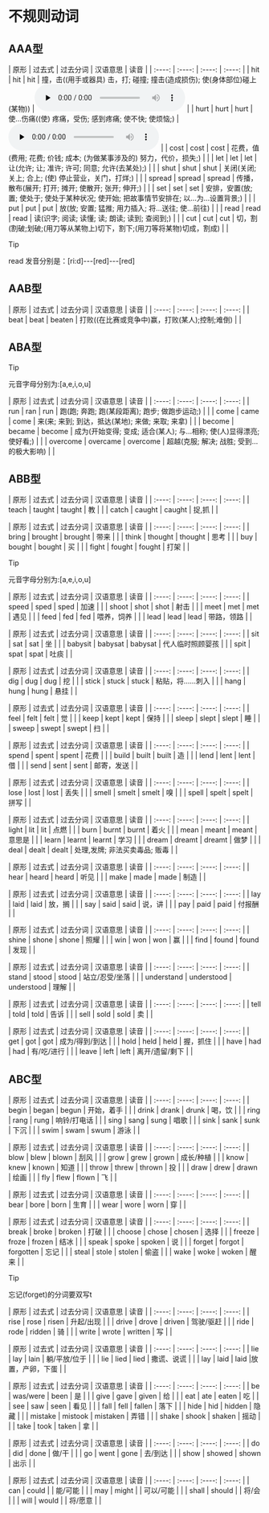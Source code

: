 # 不规则动词

## AAA型
<!--sec data-title="2H花钱让3S放下读书去切割" data-id="section0" data-show=true ces-->
|  原形  | 过去式  | 过去分词  | 汉语意思  | 读音  |
| :----: | :----: | :----: | :----: |
| hit  | hit | hit | 撞，击((用手或器具) 击，打; 碰撞; 撞击(造成损伤); 使(身体部位)碰上(某物)) |<audio id="audio" controls="controls" preload="none"><source src="audio/appendixes-audio-2/2.4_5_elem_murph.mp3"></audio> |
| hurt  | hurt | hurt | 使…伤痛((使) 疼痛，受伤; 感到疼痛; 使不快; 使烦恼;) |<audio id="audio" controls="controls" preload="none"><source src="audio/appendixes-audio-2/2.4_7_elem_murph.mp3"></audio> |
| cost  | cost | cost | 花费，值(费用; 花费; 价钱; 成本; (为做某事涉及的) 努力，代价，损失;) | |
| let  | let | let | 让(允许; 让; 准许; 许可; 同意; 允许(去某处);) | |
| shut  | shut | shut | 关闭(关闭; 关上; 合上; (使) 停止营业，关门，打烊;) | |
| spread  | spread | spread | 传播，散布(展开; 打开; 摊开; 使散开; 张开; 伸开;) | |
| set  | set | set | 安排，安置(放; 置; 使处于; 使处于某种状况; 使开始; 把故事情节安排在; 以…为…设置背景;) | |
| put  | put | put | 放(放; 安置; 猛推; 用力插入; 将…送往; 使…前往) | |
| read  | read | read | 读(识字; 阅读; 读懂; 读; 朗读; 读到; 查阅到;) | |
| cut  | cut | cut | 切，割(割破;划破;(用刀等从某物上)切下，割下;(用刀等将某物)切成，割成) | |
>[!TIP]
>read 发音分别是：[ri:d]---[red]---[red]
<!--endsec-->

## AAB型
<!--sec data-title="打败天下无敌手，分词加en" data-id="section1" data-show=true ces-->
|  原形  | 过去式  | 过去分词  | 汉语意思  | 读音  |
| :----: | :----: | :----: | :----: |
| beat  | beat | beaten | 打败((在比赛或竞争中)赢，打败(某人);控制;难倒) | |
<!--endsec-->

## ABA型
<!--sec data-title="跑、来、成为、杨超越,过去式的元音字母变成a" data-id="section2" data-show=true ces-->
>[!TIP]
>元音字母分别为:[a,e,i,o,u]

|  原形  | 过去式  | 过去分词  | 汉语意思  | 读音  |
| :----: | :----: | :----: | :----: |
| run  | ran | run | 跑(跑; 奔跑; 跑(某段距离); 跑步; 做跑步运动;) | |
|  come  | came | come |  来(来; 来到; 到达，抵达(某地); 来做; 来取; 来拿) | |
| become  | became | become | 成为(开始变得; 变成; 适合(某人); 与…相称; 使(人)显得漂亮; 使好看;) | |
| overcome  | overcame | overcome | 超越(克服; 解决; 战胜; 受到…的极大影响) | |
<!--endsec-->

## ABB型
<!--sec data-title="教书被抓，有a则a, aught" data-id="section3" data-show=true ces-->
|  原形  | 过去式  | 过去分词  | 汉语意思  | 读音  |
| :----: | :----: | :----: | :----: |
| teach  | taught | taught | 教 | |
|  catch  | caught | caught |  捉,抓 | |
<!--endsec-->


<!--sec data-title="带来(了钱)想买(个东西去)打架，无a则o, ought" data-id="section4" data-show=true ces-->
|  原形  | 过去式  | 过去分词  | 汉语意思  | 读音  |
| :----: | :----: | :----: | :----: |
| bring  | brought | brought | 带来 | |
|  think  | thought | thought |  思考 | |
|  buy  | bought | bought |  买 | |
|  fight  | fought | fought |  打架 | |
<!--endsec-->

<!--sec data-title="加速射击遇见(了)喂牛领导，“过去时&分词”后一个元音字母去掉" data-id="section5" data-show=true ces-->
>[!TIP]
>元音字母分别为:[a,e,i,o,u]

|  原形  | 过去式  | 过去分词  | 汉语意思  | 读音  |
| :----: | :----: | :----: | :----: |
| speed  | sped | sped | 加速 | |
| shoot  | shot | shot | 射击 | |
| meet  | met | met | 遇见 | |
| feed  | fed | fed | 喂养，饲养 | |
| lead  | lead | lead | 带路，领路 | |
<!--endsec-->

<!--sec data-title="坐下临时照看（想）吐痰，“过分”i变a" data-id="section6" data-show=true ces-->
|  原形  | 过去式  | 过去分词  | 汉语意思  | 读音  |
| :----: | :----: | :----: | :----: |
| sit  | sat | sat | 坐 | |
| babysit  | babysat | babysat | 代人临时照顾婴孩 | |
| spit  | spat | spat | 吐痰 | |
<!--endsec-->

<!--sec data-title="挖刺（粘贴）悬挂，原形中间的元音字母变成u" data-id="section7" data-show=true ces-->
|  原形  | 过去式  | 过去分词  | 汉语意思  | 读音  |
| :----: | :----: | :----: | :----: |
| dig  | dug | dug | 挖 | |
| stick  | stuck | stuck | 粘贴，将……刺入 | |
| hang  | hung | hung | 悬挂 | |
<!--endsec-->

<!--sec data-title="我觉得，卫生靠平时保持，睡觉时就不要想着扫地了(eep,eel中间去个e末尾加个t)" data-id="section8" data-show=true ces-->
|  原形  | 过去式  | 过去分词  | 汉语意思  | 读音  |
| :----: | :----: | :----: | :----: |
| feel  | felt | felt | 觉 | |
| keep  | kept | kept | 保持 | |
| sleep | slept | slept | 睡 | |
| sweep  | swept | swept | 扫 | |
<!--endsec-->

<!--sec data-title="我花钱建造的房子可以借给你不能送给你,“过分”都是原形末尾的d变t" data-id="section9" data-show=true ces-->
|  原形  | 过去式  | 过去分词  | 汉语意思  | 读音  |
| :----: | :----: | :----: | :----: |
| spend  | spent | spent | 花费 | |
| build  | built | built | 造 | |
| lend | lent | lent | 借 | |
| send  | sent | sent | 邮寄，发送 | |
<!--endsec-->

<!--sec data-title="丢失闻拼写 原形末尾的字母换成t" data-id="section10" data-show=true ces-->
|  原形  | 过去式  | 过去分词  | 汉语意思  | 读音  |
| :----: | :----: | :----: | :----: |
| lose  | lost | lost | 丢失 | |
| smell  | smelt | smelt | 嗅 | |
| spell | spelt | spelt | 拼写 | |
<!--endsec-->

<!--sec data-title="‘燃烧’意思是什么？我没有学会，我做梦了，该怎么对付(“过分”原形后面加个t)" data-id="section11" data-show=true ces-->
|  原形  | 过去式  | 过去分词  | 汉语意思  | 读音  |
| :----: | :----: | :----: | :----: |
| light  | lit | lit | 点燃 | |
| burn  | burnt | burnt | 着火 | |
| mean  | meant | meant | 意思是 | |
| learn  | learnt | learnt | 学习 | |
| dream  | dreamt | dreamt | 做梦 | |
| deal  | dealt | dealt | 处理,发牌; 非法买卖毒品; 贩毒 | |
<!--endsec-->

<!--sec data-title="听见“过分”直接加个d, 制造是k变d" data-id="section12" data-show=true ces-->
|  原形  | 过去式  | 过去分词  | 汉语意思  | 读音  |
| :----: | :----: | :----: | :----: |
| hear  | heard | heard | 听见 | |
| make  | made | made | 制造 | |
<!--endsec-->

<!--sec data-title="一只下蛋的鹅说：“赶快付钱” (ay变成aid)" data-id="section13" data-show=true ces-->
|  原形  | 过去式  | 过去分词  | 汉语意思  | 读音  |
| :----: | :----: | :----: | :----: |
| lay  | laid | laid | 放，搁 | |
| say  | said | said | 说，讲 | |
| pay  | paid | paid | 付报酬 | |
<!--endsec-->

<!--sec data-title="照耀赢了，i变o，`发现`i变为ou" data-id="section14" data-show=true ces-->
|  原形  | 过去式  | 过去分词  | 汉语意思  | 读音  |
| :----: | :----: | :----: | :----: |
| shine  | shone | shone | 照耀 | |
| win  | won | won | 赢 | |
| find  | found | found | 发现 | |
<!--endsec-->

<!--sec data-title="站立理解an变为oo" data-id="section15" data-show=true ces-->
|  原形  | 过去式  | 过去分词  | 汉语意思  | 读音  |
| :----: | :----: | :----: | :----: |
| stand  | stood | stood | 站立/忍受/坐落 | |
| understand  | understood | understood | 理解 | |
<!--endsec-->

<!--sec data-title="告诉卖,ell变old" data-id="section16" data-show=true ces-->
|  原形  | 过去式  | 过去分词  | 汉语意思  | 读音  |
| :----: | :----: | :----: | :----: |
| tell  | told | told | 告诉 | |
| sell  | sold | sold | 卖 | |
<!--endsec-->

<!--sec data-title="得到握住e,o互换，have的ve变为d, leave的ave变为ft" data-id="section17" data-show=true ces-->
|  原形  | 过去式  | 过去分词  | 汉语意思  | 读音  |
| :----: | :----: | :----: | :----: |
| get  | got | got | 成为/得到/到达 | |
| hold  | held | held | 握，抓住 | |
| have  | had | had | 有/吃/进行 | |
| leave  | left | left | 离开/遗留/剩下 | |
<!--endsec-->

## ABC型

<!--sec data-title="游泳喝酒唱歌开始打电话（谁知）下沉了。i-a-u(原形中含有字母i，在过去式中变为a，在过去分词中变为u。)" data-id="section18" data-show=true ces-->
|  原形  | 过去式  | 过去分词  | 汉语意思  | 读音  |
| :----: | :----: | :----: | :----: |
| begin  | began | begun | 开始，着手 | |
| drink  | drank | drunk | 喝，饮 | |
| ring  | rang | rung | 响铃/打电话 | |
| sing  | sang | sung | 唱歌 | |
| sink  | sank | sunk | 下沉 | |
| swim  | swam | swum | 游泳 | |
<!--endsec-->

<!--sec data-title="长大后才知道,不要乱扔,乱吹,乱画,(过变ew,分加n(以字母ow或aw结尾的动词，在过去式中变成ew，过去分词则在原形后加-n。）)" data-id="section19" data-show=true ces-->
|  原形  | 过去式  | 过去分词  | 汉语意思  | 读音  |
| :----: | :----: | :----: | :----: |
| blow  | blew | blown | 刮风 | |
| grow  | grew | grown | 成长/种植 | |
| know  | knew | known | 知道 | |
| throw  | threw | thrown | 投 | |
| draw  | drew | drawn | 绘画 | |
| fly  | flew | flown | 飞 | |
<!--endsec-->

<!--sec data-title="生育穿戴，原形-ear，过去式-ore，过去分词-orn" data-id="section20" data-show=true ces-->
|  原形  | 过去式  | 过去分词  | 汉语意思  | 读音  |
| :----: | :----: | :----: | :----: |
| bear  | bore | born | 生育 | |
| wear  | wore | worn | 穿 | |
<!--endsec-->

<!--sec data-title="偷盗醒来结冰打破选择说忘记，过去元音变成o,偷盗打破说未成还要e尾随，分词“过”后加n" data-id="section21" data-show=true ces-->
|  原形  | 过去式  | 过去分词  | 汉语意思  | 读音  |
| :----: | :----: | :----: | :----: |
| break  | broke | broken | 打破 | |
| choose  | chose | chosen | 选择 | |
| freeze  | froze | frozen | 结冰 | |
| speak  | spoke | spoken | 说 | |
| forget  | forgot | forgotten | 忘记 | |
| steal  | stole | stolen | 偷盗 | |
| wake  | woke | woken | 醒来 | |

>[!TIP]
>忘记(forget)的分词要双写t

<!--endsec-->

<!--sec data-title="升起驾驶骑车写字,过i变o（眼睁大），分加en, 注意骑车写字双写辅音（d和t)" data-id="section22" data-show=true ces-->
|  原形  | 过去式  | 过去分词  | 汉语意思  | 读音  |
| :----: | :----: | :----: | :----: |
| rise  | rose | risen | 升起/出现 | |
| drive  | drove | driven | 驾驶/驱赶 | |
| ride  | rode | ridden | 骑 | |
| write  | wrote | written | 写 | |
<!--endsec-->

<!--sec data-title="规则的撒谎，不规则的躺，躺下就下蛋，下蛋不规则。" data-id="section23" data-show=true ces-->
|  原形  | 过去式  | 过去分词  | 汉语意思  | 读音  |
| :----: | :----: | :----: | :----: |
| lie  | lay | lain | 躺/平放/位于 | |
| lie  | lied | lied | 撒谎、说谎 | |
| lay  | laid | laid |放置，产卵，下蛋 | |
<!--endsec-->

<!--sec data-title="是给吃看见落下，隐藏弄错摇动拿，分词结尾是en" data-id="section24" data-show=true ces-->
|  原形  | 过去式  | 过去分词  | 汉语意思  | 读音  |
| :----: | :----: | :----: | :----: |
| be  | was/were | been | 是 | |
| give  | gave | given | 给 | |
| eat  | ate | eaten | 吃 | |
| see  | saw | seen | 看见 | |
| fall  | fell | fallen | 落下 | |
| hide  | hid | hidden | 隐藏 | |
| mistake  | mistook | mistaken | 弄错 | |
| shake  | shook | shaken | 摇动 | |
| take  | took | taken | 拿 | |
<!--endsec-->

<!--sec data-title="其他变化形式" data-id="section25" data-show=true ces-->
|  原形  | 过去式  | 过去分词  | 汉语意思  | 读音  |
| :----: | :----: | :----: | :----: |
| do  | did | done | 做/干 | |
| go  | went | gone | 去/到达 | |
| show  | showed | shown | 出示 | |
<!--endsec-->

<!--sec data-title="没有过去分词的动词" data-id="section26" data-show=true ces-->
|  原形  | 过去式  | 过去分词  | 汉语意思  | 读音  |
| :----: | :----: | :----: | :----: |
| can  | could |  | 能/可能 | |
| may  | might |  | 可以/可能 | |
| shall  | should |  | 将/会 | | 
| will  | would |  | 将/愿意 | |
<!--endsec-->
